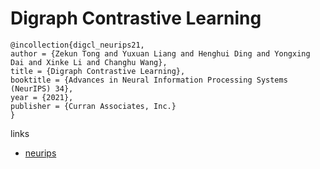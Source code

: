# Digraph Contrastive Learning

```
@incollection{digcl_neurips21,
author = {Zekun Tong and Yuxuan Liang and Henghui Ding and Yongxing Dai and Xinke Li and Changhu Wang},
title = {Digraph Contrastive Learning},
booktitle = {Advances in Neural Information Processing Systems (NeurIPS) 34},
year = {2021},
publisher = {Curran Associates, Inc.}
}
```

links
- [neurips](https://neurips.cc/Conferences/2021/ScheduleMultitrack?event=27351)
